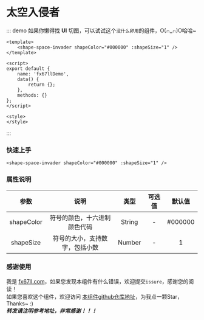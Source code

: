 # 太空入侵者

::: demo​ 如果你懒得找 **UI** 切图，可以试试这个`没什么卵用`的组件，O(∩_∩)O哈哈~
```vue
<template>
	<shape-space-invader shapeColor="#000000" :shapeSize="1" />
</template>

<script>
export default {
	name: 'fx67llDemo',
	data() {
		return {};
	},
	methods: {}
};
</script>

<style>
</style>
```
:::

### 快速上手
```Vue
<shape-space-invader shapeColor="#000000" :shapeSize="1" />
```

### 属性说明
|  参数   | 说明  |  类型  |  可选值  |  默认值  |
|  :----:  |  :----:  |  :----:  |  :----:  |  :----:  |
|  shapeColor  |  符号的颜色，十六进制颜色代码  |  String  |  -  |  #000000  |
|  shapeSize  |  符号的大小，支持数字，包括小数  |  Number  |  -  |  1  |

### 感谢使用
我是 [fx67ll.com](https://fx67ll.com)，如果您发现本组件有什么错误，欢迎提交`issure`，感谢您的阅读！  
如果您喜欢这个组件，欢迎访问 [本组件github仓库地址](https://github.com/fx67ll/fx67llVueUI)，为我点一颗Star，Thanks~ :)  
***转发请注明参考地址，非常感谢！！！***